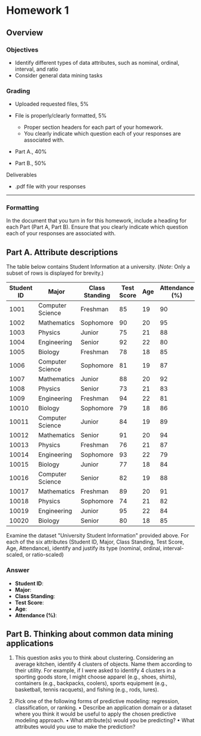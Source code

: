 # Homework 1

## Overview

### Objectives

- Identify different types of data attributes, such as nominal, ordinal, interval, and ratio
- Consider general data mining tasks

### Grading

- Uploaded requested files, 5%
- File is properly/clearly formatted, 5%

  - Proper section headers for each part of your homework.
  - You clearly indicate which question each of your responses are associated with.

- Part A., 40%
- Part B., 50%

Deliverables

- .pdf file with your responses

---

### Formatting

In the document that you turn in for this homework, include a heading for each Part (Part A, Part B). Ensure that you clearly indicate which question each of your responses are associated with.

## Part A. Attribute descriptions

The table below contains Student Information at a university. (_Note_: Only a subset of rows is displayed for brevity.)

| Student ID | Major | Class Standing | Test Score | Age | Attendance (%) |
| --- | --- | --- | --- | --- | --- |
| 1001 | Computer Science | Freshman | 85 | 19 | 90 |
| 1002 | Mathematics | Sophomore | 90 | 20 | 95 |
| 1003 | Physics | Junior | 75 | 21 | 88 |
| 1004 | Engineering | Senior | 92 | 22 | 80 |
| 1005 | Biology | Freshman | 78 | 18 | 85 |
| 1006 | Computer Science | Sophomore | 81 | 19 | 87 |
| 1007 | Mathematics | Junior | 88 | 20 | 92 |
| 1008 | Physics | Senior | 73 | 21 | 83 |
| 1009 | Engineering | Freshman | 94 | 22 | 81 |
| 10010 | Biology | Sophomore | 79 | 18 | 86 |
| 10011 | Computer Science | Junior | 84 | 19 | 89 |
| 10012 | Mathematics | Senior | 91 | 20 | 94 |
| 10013 | Physics | Freshman | 76 | 21 | 87 |
| 10014 | Engineering | Sophomore | 93 | 22 | 79 |
| 10015 | Biology | Junior | 77 | 18 | 84 |
| 10016 | Computer Science | Senior | 82 | 19 | 88 |
| 10017 | Mathematics | Freshman | 89 | 20 | 91 |
| 10018 | Physics | Sophomore | 74 | 21 | 82 |
| 10019 | Engineering | Junior | 95 | 22 | 84 |
| 10020 | Biology | Senior | 80 | 18 | 85 |

Examine the dataset "University Student Information" provided above. For each of the six attributes (Student ID, Major, Class Standing, Test Score, Age, Attendance), identify and justify its type (nominal, ordinal, interval-scaled, or ratio-scaled)

### Answer

- **Student ID**:
- **Major**:
- **Class Standing**:
- **Test Score**:
- **Age**:
- **Attendance (%)**:

## Part B. Thinking about common data mining applications

1. This question asks you to think about clustering. Considering an average kitchen, identify 4 clusters of objects. Name them according to their utility. For example, if I were asked to identify 4 clusters in a sporting goods store, I might choose apparel (e.g., shoes, shirts), containers (e.g., backpacks, coolers), sports equipment (e.g., basketball, tennis racquets), and fishing (e.g., rods, lures).

2. Pick one of the following forms of predictive modeling: regression, classification, or ranking. • Describe an application domain or a dataset where you think it would be useful to apply the chosen predictive modeling approach. • What attribute(s) would you be predicting? • What attributes would you use to make the prediction?

